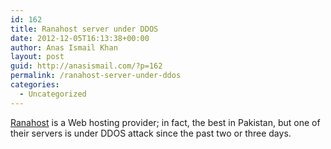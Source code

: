 ```yaml
---
id: 162
title: Ranahost server under DDOS
date: 2012-12-05T16:13:38+00:00
author: Anas Ismail Khan
layout: post
guid: http://anasismail.com/?p=162
permalink: /ranahost-server-under-ddos
categories:
  - Uncategorized
---
```

[Ranahost](http://ranahost.com) is a Web hosting provider; in fact, the best in Pakistan, but one of their servers is under DDOS attack since the past two or three days.